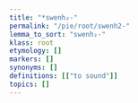 ```yaml
---
title: "*swenh₂-"
permalink: "/pie/root/swenh2-"
lemma_to_sort: "swenh₂-"
klass: root
etymology: []
markers: []
synonyms: []
definitions: [["to sound"]]
topics: []
---
```


